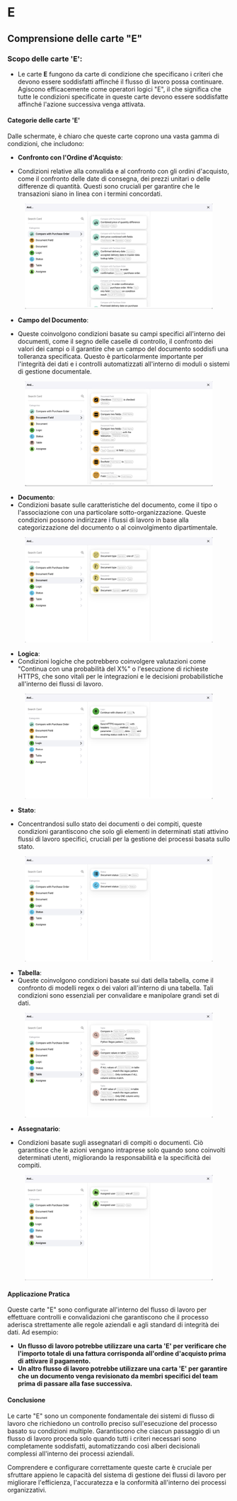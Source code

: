 # E

## Comprensione delle carte "E"

### **Scopo delle carte 'E':**

* Le carte **E** fungono da carte di condizione che specificano i criteri che devono essere soddisfatti affinché il flusso di lavoro possa continuare. Agiscono efficacemente come operatori logici "E", il che significa che tutte le condizioni specificate in queste carte devono essere soddisfatte affinché l'azione successiva venga attivata.

#### Categorie delle carte 'E'

Dalle schermate, è chiaro che queste carte coprono una vasta gamma di condizioni, che includono:

*   **Confronto con l'Ordine d'Acquisto**:

* Condizioni relative alla convalida e al confronto con gli ordini d'acquisto, come il confronto delle date di consegna, dei prezzi unitari o delle differenze di quantità. Questi sono cruciali per garantire che le transazioni siano in linea con i termini concordati.



<figure><img src="../../../.gitbook/assets/And1.png" alt=""><figcaption></figcaption></figure>

*   **Campo del Documento**:

* Queste coinvolgono condizioni basate su campi specifici all'interno dei documenti, come il segno delle caselle di controllo, il confronto dei valori dei campi o il garantire che un campo del documento soddisfi una tolleranza specificata. Questo è particolarmente importante per l'integrità dei dati e i controlli automatizzati all'interno di moduli o sistemi di gestione documentale.



<figure><img src="../../../.gitbook/assets/And2.png" alt=""><figcaption></figcaption></figure>

* **Documento**:
* Condizioni basate sulle caratteristiche del documento, come il tipo o l'associazione con una particolare sotto-organizzazione. Queste condizioni possono indirizzare i flussi di lavoro in base alla categorizzazione del documento o al coinvolgimento dipartimentale.

<figure><img src="../../../.gitbook/assets/And3.png" alt=""><figcaption></figcaption></figure>

* **Logica**:
* Condizioni logiche che potrebbero coinvolgere valutazioni come "Continua con una probabilità del X%" o l'esecuzione di richieste HTTPS, che sono vitali per le integrazioni e le decisioni probabilistiche all'interno dei flussi di lavoro.

<figure><img src="../../../.gitbook/assets/And4.png" alt=""><figcaption></figcaption></figure>

*   **Stato**:

* Concentrandosi sullo stato dei documenti o dei compiti, queste condizioni garantiscono che solo gli elementi in determinati stati attivino flussi di lavoro specifici, cruciali per la gestione dei processi basata sullo stato.



<figure><img src="../../../.gitbook/assets/And5.png" alt=""><figcaption></figcaption></figure>

* **Tabella**:
* Queste coinvolgono condizioni basate sui dati della tabella, come il confronto di modelli regex o dei valori all'interno di una tabella. Tali condizioni sono essenziali per convalidare e manipolare grandi set di dati.

<figure><img src="../../../.gitbook/assets/And6.png" alt=""><figcaption></figcaption></figure>

*   **Assegnatario**:

* Condizioni basate sugli assegnatari di compiti o documenti. Ciò garantisce che le azioni vengano intraprese solo quando sono coinvolti determinati utenti, migliorando la responsabilità e la specificità dei compiti.



<figure><img src="../../../.gitbook/assets/And7.png" alt=""><figcaption></figcaption></figure>

#### Applicazione Pratica

Queste carte "E" sono configurate all'interno del flusso di lavoro per effettuare controlli e convalidazioni che garantiscono che il processo aderisca strettamente alle regole aziendali e agli standard di integrità dei dati. Ad esempio:

* **Un flusso di lavoro potrebbe utilizzare una carta 'E' per verificare che l'importo totale di una fattura corrisponda all'ordine d'acquisto prima di attivare il pagamento.**
* **Un altro flusso di lavoro potrebbe utilizzare una carta 'E' per garantire che un documento venga revisionato da membri specifici del team prima di passare alla fase successiva.**

#### Conclusione

Le carte "E" sono un componente fondamentale dei sistemi di flusso di lavoro che richiedono un controllo preciso sull'esecuzione del processo basato su condizioni multiple. Garantiscono che ciascun passaggio di un flusso di lavoro proceda solo quando tutti i criteri necessari sono completamente soddisfatti, automatizzando così alberi decisionali complessi all'interno dei processi aziendali.

Comprendere e configurare correttamente queste carte è cruciale per sfruttare appieno le capacità del sistema di gestione dei flussi di lavoro per migliorare l'efficienza, l'accuratezza e la conformità all'interno dei processi organizzativi.
